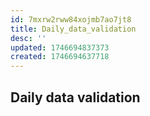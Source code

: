```yaml
---
id: 7mxrw2rww84xojmb7ao7jt8
title: Daily_data_validation
desc: ''
updated: 1746694837373
created: 1746694637718
---
```


## Daily data validation
```bash

```